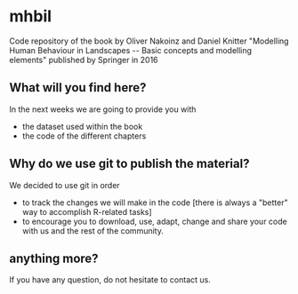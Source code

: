 # mhbil
Code repository of the book by Oliver Nakoinz and Daniel Knitter "Modelling Human Behaviour in Landscapes -- Basic concepts and modelling elements" published by Springer in 2016

## What will you find here?
In the next weeks we are going to provide you with
- the dataset used within the book
- the code of the different chapters

## Why do we use git to publish the material?
We decided to use git in order
- to track the changes we will make in the code [there is always a "better" way to accomplish R-related tasks]
- to encourage you to download, use, adapt, change and share your code with us and the rest of the community.

## anything more?
If you have any question, do not hesitate to contact us. 

